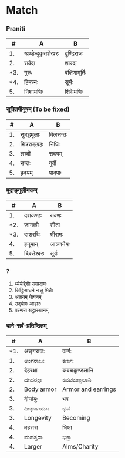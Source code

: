 # Match
### Praniti
|#|A|B|
|-|-|-|
|1.|	खण्डेन्दुकृतशेखरः|	ढुण्ढिराजः|
|2.|	सर्वदा|	शारदा|
|*3.|	गुरुः	|दक्षिणामूर्तिः|
|*4.|	हिमघ्नः	|सूर्यः|
|5.|	निशामणिः	|शिराेमणिः|
### सूक्तिपीयूषम्‌ (To be fixed)
|#|A|B|
|-|-|-|
|1.|	सुबद्धमूलाः	|विलसन्तः|
|2.|	मित्रसङ्ग्रहः	|निधिः|
|3.|	लघ्वी	|सदयम्|
|4.|	सन्तः	|गुर्वी|
|5.|	हृदयम्	|पादपाः|

### मुद्राङ्गुलीयकम्
|#|A|B|
|-|-|-|
|1.|	दशकण्ठः|	रावणः|
|*2.|	जानकी|	सीता|
|*3.|	दाशरथिः|	श्रीरामः|
|4.|	हनूमान्|	आञ्जनेयः|
|5.|	दिवसेश्वरः|	सूर्यः|

### ?
1.	ध्येयाेद्देशाै	सम्प्रदायः
2.	सिद्धिसाधने	न तु भिन्नाै
3.	अशनम्	घाेषणम्
4.	उद्घाेषः	आहारः
5.	परम्परा	श्रद्धास्थानम्

### दाने-सर्वं-प्रतिष्ठितम्
|#|A|B|
|-|-|-|
|*1.|	अङ्गराजः|	कर्णः|
|1.|	ಅಂಗರಾಜಃ|	ಕರ್ಣಃ|
|2.|	देहरक्षा|	कवचकुण्डलानि|
|2.|	ದೇಹರಕ್ಷಾ|	ಕವಚಕುಣ್ಡಲಾನಿ|
|2.| Body armor| Armor and earrings |
|3.|	दीर्घायुः|	भव|
|3.|	ದೀರ್ಘಾಯುಃ|	ಭವ|
|3.|	Longevity|	Becoming|
|4.|	महत्तरा|	भिक्षा|
|4.|	ಮಹತ್ತರಾ|	ಭಿಕ್ಷಾ|
|4.|	Larger|	Alms/Charity |
